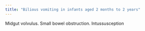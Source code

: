 ```yaml
---
title: "Bilious vomiting in infants aged 2 months to 2 years"
---
```

Midgut volvulus. Small bowel obstruction. Intussusception

